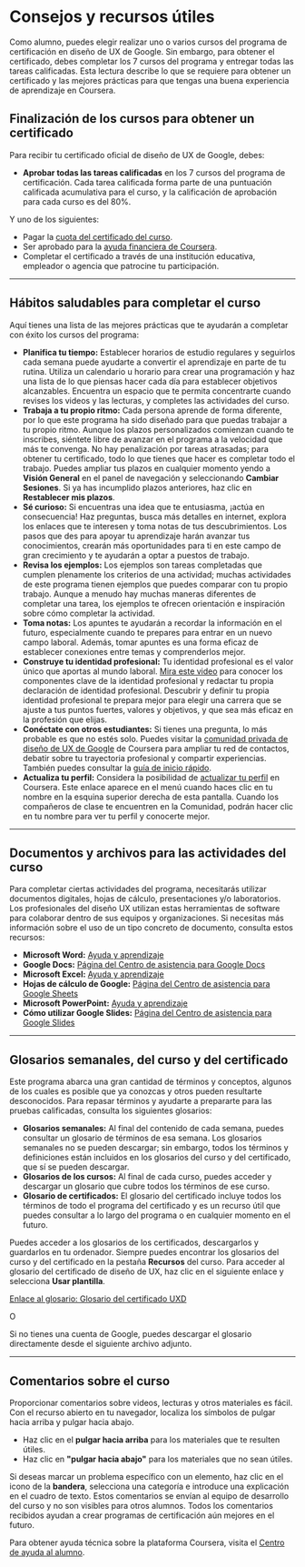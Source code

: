 # Consejos y recursos útiles

Como alumno, puedes elegir realizar uno o varios cursos del programa de certificación en diseño de UX de Google. Sin embargo, para obtener el certificado, debes completar los 7 cursos del programa y entregar todas las tareas calificadas. Esta lectura describe lo que se requiere para obtener un certificado y las mejores prácticas para que tengas una buena experiencia de aprendizaje en Coursera.

## Finalización de los cursos para obtener un certificado

Para recibir tu certificado oficial de diseño de UX de Google, debes:

* **Aprobar todas las tareas calificadas** en los 7 cursos del programa de certificación. Cada tarea calificada forma parte de una puntuación calificada acumulativa para el curso, y la calificación de aprobación para cada curso es del 80%.

Y uno de los siguientes:

* Pagar la [cuota del certificado del curso](https://www.coursera.org/business/solutions/online-degrees/professional-certificates).
* Ser aprobado para la [ayuda financiera de Coursera](https://learner.coursera.help/hc/en-us/articles/209819033-Solicitar-ayuda-econ%C3%B3mica).
* Completar el certificado a través de una institución educativa, empleador o agencia que patrocine tu participación.

---

## Hábitos saludables para completar el curso

Aquí tienes una lista de las mejores prácticas que te ayudarán a completar con éxito los cursos del programa:

* **Planifica tu tiempo:** Establecer horarios de estudio regulares y seguirlos cada semana puede ayudarte a convertir el aprendizaje en parte de tu rutina. Utiliza un calendario u horario para crear una programación y haz una lista de lo que piensas hacer cada día para establecer objetivos alcanzables. Encuentra un espacio que te permita concentrarte cuando revises los videos y las lecturas, y completes las actividades del curso.
* **Trabaja a tu propio ritmo:** Cada persona aprende de forma diferente, por lo que este programa ha sido diseñado para que puedas trabajar a tu propio ritmo. Aunque los plazos personalizados comienzan cuando te inscribes, siéntete libre de avanzar en el programa a la velocidad que más te convenga. No hay penalización por tareas atrasadas; para obtener tu certificado, todo lo que tienes que hacer es completar todo el trabajo. Puedes ampliar tus plazos en cualquier momento yendo a **Visión General** en el panel de navegación y seleccionando **Cambiar Sesiones**. Si ya has incumplido plazos anteriores, haz clic en **Restablecer mis plazos**.
* **Sé curioso:** Si encuentras una idea que te entusiasma, ¡actúa en consecuencia! Haz preguntas, busca más detalles en internet, explora los enlaces que te interesen y toma notas de tus descubrimientos. Los pasos que des para apoyar tu aprendizaje harán avanzar tus conocimientos, crearán más oportunidades para ti en este campo de gran crecimiento y te ayudarán a optar a puestos de trabajo.
* **Revisa los ejemplos:** Los ejemplos son tareas completadas que cumplen plenamente los criterios de una actividad; muchas actividades de este programa tienen ejemplos que puedes comparar con tu propio trabajo. Aunque a menudo hay muchas maneras diferentes de completar una tarea, los ejemplos te ofrecen orientación e inspiración sobre cómo completar la actividad.
* **Toma notas:** Los apuntes te ayudarán a recordar la información en el futuro, especialmente cuando te prepares para entrar en un nuevo campo laboral. Además, tomar apuntes es una forma eficaz de establecer conexiones entre temas y comprenderlos mejor.
* **Construye tu identidad profesional:** Tu identidad profesional es el valor único que aportas al mundo laboral. [Mira este video](https://www.coursera.org/learn/foundations-user-experience-design/lecture/V2x4y/crea-tu-identidad-profesional) para conocer los componentes clave de la identidad profesional y redactar tu propia declaración de identidad profesional. Descubrir y definir tu propia identidad profesional te prepara mejor para elegir una carrera que se ajuste a tus puntos fuertes, valores y objetivos, y que sea más eficaz en la profesión que elijas.
* **Conéctate con otros estudiantes:** Si tienes una pregunta, lo más probable es que no estés solo. Puedes visitar la [comunidad privada de diseño de UX de Google](https://www.coursera.org/learn/foundations-user-experience-design/peer/V2x4y/unete-a-la-comunidad-de-diseno-de-ux-de-google) de Coursera para ampliar tu red de contactos, debatir sobre tu trayectoria profesional y compartir experiencias. También puedes consultar la [guía de inicio rápido](https://www.coursera.org/learn/foundations-user-experience-design/discussions/threads/unete-a-la-comunidad-de-diseno-de-ux-de-google).
* **Actualiza tu perfil:** Considera la posibilidad de [actualizar tu perfil](https://www.coursera.org/account/profile) en Coursera. Este enlace aparece en el menú cuando haces clic en tu nombre en la esquina superior derecha de esta pantalla. Cuando los compañeros de clase te encuentren en la Comunidad, podrán hacer clic en tu nombre para ver tu perfil y conocerte mejor.

---

## Documentos y archivos para las actividades del curso

Para completar ciertas actividades del programa, necesitarás utilizar documentos digitales, hojas de cálculo, presentaciones y/o laboratorios. Los profesionales del diseño UX utilizan estas herramientas de software para colaborar dentro de sus equipos y organizaciones. Si necesitas más información sobre el uso de un tipo concreto de documento, consulta estos recursos:

* **Microsoft Word:** [Ayuda y aprendizaje](https://support.microsoft.com/es-es/word)
* **Google Docs:** [Página del Centro de asistencia para Google Docs](https://support.google.com/docs/?hl=es)
* **Microsoft Excel:** [Ayuda y aprendizaje](https://support.microsoft.com/es-es/excel)
* **Hojas de cálculo de Google:** [Página del Centro de asistencia para Google Sheets](https://support.google.com/docs/answer/9103061?hl=es&co=GENIE.Platform%3DDesktop)
* **Microsoft PowerPoint:** [Ayuda y aprendizaje](https://support.microsoft.com/es-es/powerpoint)
* **Cómo utilizar Google Slides:** [Página del Centro de asistencia para Google Slides](https://support.google.com/docs/answer/6280456?hl=es&co=GENIE.Platform%3DDesktop)

---

## Glosarios semanales, del curso y del certificado

Este programa abarca una gran cantidad de términos y conceptos, algunos de los cuales es posible que ya conozcas y otros pueden resultarte desconocidos. Para repasar términos y ayudarte a prepararte para las pruebas calificadas, consulta los siguientes glosarios:

* **Glosarios semanales:** Al final del contenido de cada semana, puedes consultar un glosario de términos de esa semana. Los glosarios semanales no se pueden descargar; sin embargo, todos los términos y definiciones están incluidos en los glosarios del curso y del certificado, que sí se pueden descargar.
* **Glosarios de los cursos:** Al final de cada curso, puedes acceder y descargar un glosario que cubre todos los términos de ese curso.
* **Glosario de certificados:** El glosario del certificado incluye todos los términos de todo el programa del certificado y es un recurso útil que puedes consultar a lo largo del programa o en cualquier momento en el futuro.

Puedes acceder a los glosarios de los certificados, descargarlos y guardarlos en tu ordenador. Siempre puedes encontrar los glosarios del curso y del certificado en la pestaña **Recursos** del curso. Para acceder al glosario del certificado de diseño de UX, haz clic en el siguiente enlace y selecciona **Usar plantilla**.

[Enlace al glosario: Glosario del certificado UXD](https://docs.google.com/document/d/1X50-2Y0Q9-Yp0w-5-C5k7f4t5-Y0Q9-Yp0w-5-C5k7f4t5-Y0Q9-Yp0w-5-C5k7f4t5-Y0Q9-Yp0w-5-C5k7f4t5-Y0Q9-Yp0w-5-C5k7f4t5-Y0Q9-Yp0w-5-C5k7f4t5-Y0Q9-Yp0w-5-C5k7f4t5-Y0Q9-Yp0w-5-C5k7f4t5/template/preview)

O

Si no tienes una cuenta de Google, puedes descargar el glosario directamente desde el siguiente archivo adjunto.

---

## Comentarios sobre el curso

Proporcionar comentarios sobre videos, lecturas y otros materiales es fácil. Con el recurso abierto en tu navegador, localiza los símbolos de pulgar hacia arriba y pulgar hacia abajo.

* Haz clic en el **pulgar hacia arriba** para los materiales que te resulten útiles.
* Haz clic en **"pulgar hacia abajo"** para los materiales que no sean útiles.

Si deseas marcar un problema específico con un elemento, haz clic en el icono de la **bandera**, selecciona una categoría e introduce una explicación en el cuadro de texto. Estos comentarios se envían al equipo de desarrollo del curso y no son visibles para otros alumnos. Todos los comentarios recibidos ayudan a crear programas de certificación aún mejores en el futuro.

Para obtener ayuda técnica sobre la plataforma Coursera, visita el [Centro de ayuda al alumno](https://learner.coursera.help/hc/es).

